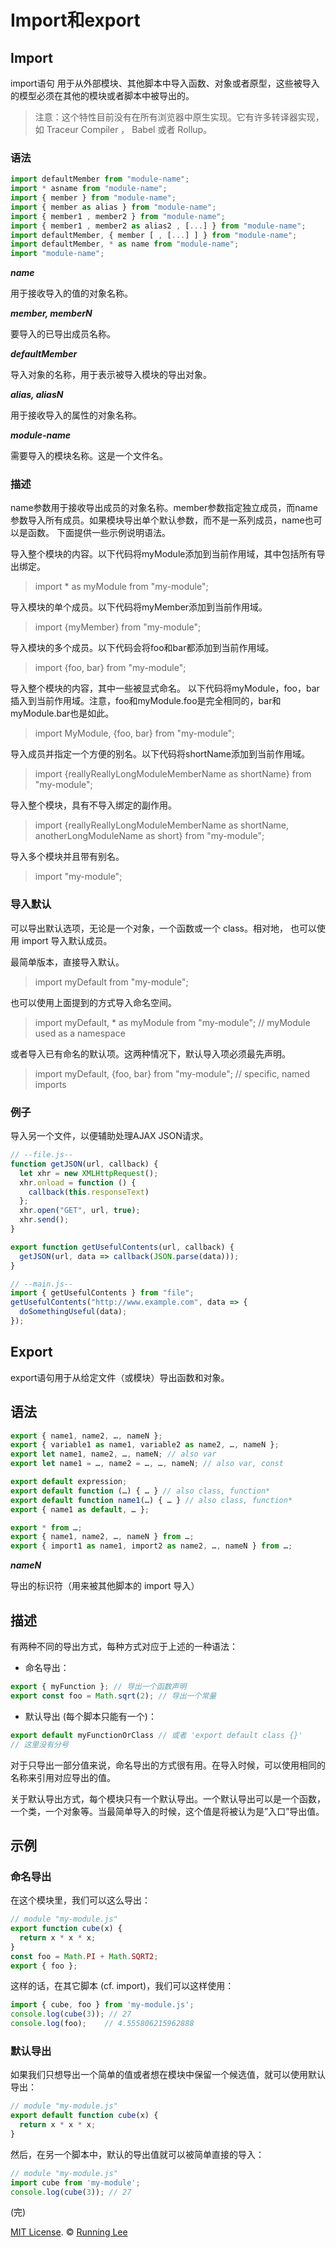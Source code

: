 # Import和export

## Import

import语句 用于从外部模块、其他脚本中导入函数、对象或者原型，这些被导入的模型必须在其他的模块或者脚本中被导出的。

> 注意：这个特性目前没有在所有浏览器中原生实现。它有许多转译器实现，如 Traceur Compiler ， Babel 或者 Rollup。

### 语法

```js
import defaultMember from "module-name"; 
import * asname from "module-name"; 
import { member } from "module-name"; 
import { member as alias } from "module-name"; 
import { member1 , member2 } from "module-name"; 
import { member1 , member2 as alias2 , [...] } from "module-name"; 
import defaultMember, { member [ , [...] ] } from "module-name"; 
import defaultMember, * as name from "module-name"; 
import "module-name";
```

***name***

用于接收导入的值的对象名称。

***member, memberN***

要导入的已导出成员名称。

***defaultMember***

导入对象的名称，用于表示被导入模块的导出对象。

***alias, aliasN***

用于接收导入的属性的对象名称。

***module-name***

需要导入的模块名称。这是一个文件名。

### 描述

name参数用于接收导出成员的对象名称。member参数指定独立成员，而name参数导入所有成员。如果模块导出单个默认参数，而不是一系列成员，name也可以是函数。
下面提供一些示例说明语法。

导入整个模块的内容。以下代码将myModule添加到当前作用域，其中包括所有导出绑定。

> import  * as myModule from "my-module";

导入模块的单个成员。以下代码将myMember添加到当前作用域。

> import {myMember} from "my-module";

导入模块的多个成员。以下代码会将foo和bar都添加到当前作用域。

> import {foo, bar} from "my-module";

导入整个模块的内容，其中一些被显式命名。
以下代码将myModule，foo，bar插入到当前作用域。注意，foo和myModule.foo是完全相同的，bar和myModule.bar也是如此。

> import MyModule, {foo, bar} from "my-module";

导入成员并指定一个方便的别名。以下代码将shortName添加到当前作用域。

> import {reallyReallyLongModuleMemberName as shortName} from "my-module";

导入整个模块，具有不导入绑定的副作用。

> import {reallyReallyLongModuleMemberName as shortName, anotherLongModuleName as short} from "my-module";

导入多个模块并且带有别名。

> import "my-module";

### 导入默认

可以导出默认选项，无论是一个对象，一个函数或一个 class。相对地， 也可以使用 import 导入默认成员。

最简单版本，直接导入默认。

> import myDefault from "my-module";

也可以使用上面提到的方式导入命名空间。

> import myDefault, * as myModule from "my-module";
> // myModule used as a namespace

或者导入已有命名的默认项。这两种情况下，默认导入项必须最先声明。

> import myDefault, {foo, bar} from "my-module";
>  // specific, named imports

### 例子

导入另一个文件，以便辅助处理AJAX JSON请求。

```js
// --file.js--
function getJSON(url, callback) {
  let xhr = new XMLHttpRequest();
  xhr.onload = function () { 
    callback(this.responseText) 
  };
  xhr.open("GET", url, true);
  xhr.send();
}

export function getUsefulContents(url, callback) {
  getJSON(url, data => callback(JSON.parse(data)));
}

// --main.js--
import { getUsefulContents } from "file";
getUsefulContents("http://www.example.com", data => {
  doSomethingUseful(data);
});
```


## Export

export语句用于从给定文件（或模块）导出函数和对象。

## 语法

```js
export { name1, name2, …, nameN };
export { variable1 as name1, variable2 as name2, …, nameN };
export let name1, name2, …, nameN; // also var
export let name1 = …, name2 = …, …, nameN; // also var, const

export default expression;
export default function (…) { … } // also class, function*
export default function name1(…) { … } // also class, function*
export { name1 as default, … };

export * from …;
export { name1, name2, …, nameN } from …;
export { import1 as name1, import2 as name2, …, nameN } from …;
```

***nameN***

导出的标识符（用来被其他脚本的 import 导入）

## 描述

有两种不同的导出方式，每种方式对应于上述的一种语法：

* 命名导出：

```js
export { myFunction }; // 导出一个函数声明
export const foo = Math.sqrt(2); // 导出一个常量
```

* 默认导出 (每个脚本只能有一个)：

```js
export default myFunctionOrClass // 或者 'export default class {}'
// 这里没有分号
```

对于只导出一部分值来说，命名导出的方式很有用。在导入时候，可以使用相同的名称来引用对应导出的值。

关于默认导出方式，每个模块只有一个默认导出。一个默认导出可以是一个函数，一个类，一个对象等。当最简单导入的时候，这个值是将被认为是”入口”导出值。

## 示例

### 命名导出

在这个模块里，我们可以这么导出：

```js
// module "my-module.js"
export function cube(x) {
  return x * x * x;
}
const foo = Math.PI + Math.SQRT2;
export { foo };
```

这样的话，在其它脚本 (cf. import)，我们可以这样使用：

```js
import { cube, foo } from 'my-module.js';
console.log(cube(3)); // 27
console.log(foo);    // 4.555806215962888
```

### 默认导出

如果我们只想导出一个简单的值或者想在模块中保留一个候选值，就可以使用默认导出：

```js
// module "my-module.js"
export default function cube(x) {
  return x * x * x;
}
```

然后，在另一个脚本中，默认的导出值就可以被简单直接的导入：

```js
// module "my-module.js"
import cube from 'my-module';
console.log(cube(3)); // 27​​​​​
```

(完)

[MIT License](https://opensource.org/licenses/mit-license.html). ©  [Running Lee](mailto:lihui870920@gmail.com)